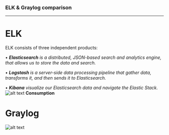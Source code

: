 ### **ELK & Graylog comparison**
------------------------------
# ELK
ELK consists of three independent products:

•	***Elasticsearch** is a distributed, JSON-based search and analytics engine, that allows us to  store the data and search.*

•	***Logstash** is a server-side data processing pipeline that gather data, transforms it, and then sends it to Elasticsearch.*

•	***Kibana** visualize our Elasticsearch data and navigate the Elastic Stack.*
![alt text](https://labs.eleks.com/wp-content/uploads/2016/12/14-elastic-stack-1.png)
**Consumption**

# Graylog
![alt text](http://slideplayer.com/slide/9322936/28/images/12/Architecture.jpg)

